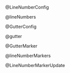@LineNumberConfig

@lineNumbers

@GutterConfig

@gutter

@GutterMarker

@lineNumberMarkers

@LineNumberMarkerUpdate
